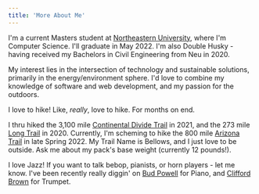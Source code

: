 ```yaml
---
title: 'More About Me'
---
```


I'm a current Masters student at [Northeastern University](https://www.northeastern.edu/), where I'm Computer Science. I'll graduate in May 2022. I'm also Double Husky - having received my Bachelors in Civil Engineering from Neu in 2020.

My interest lies in the intersection of technology and sustainable solutions, primarily in the energy/environment sphere. I'd love to combine my knowledge of software and web development, and my passion for the outdoors.

I love to hike! Like, *really*, love to hike. For months on end.

I thru hiked the 3,100 mile [Continental Divide Trail](https://en.wikipedia.org/wiki/Continental_Divide_Trail) in 2021, and the 273 mile [Long Trail](https://en.wikipedia.org/wiki/Long_Trail) in 2020. Currently, I'm scheming to hike the 800 mile [Arizona Trail](https://en.wikipedia.org/wiki/Arizona_Trail) in late Spring 2022. My Trail Name is Bellows, and I just love to be outside. Ask me about my pack's base weight (currently 12 pounds!).

I love Jazz! If you want to talk bebop, pianists, or horn players - let me know. I've been recently really diggin' on [Bud Powell](https://www.youtube.com/watch?v=2O2xMqJH6Z8) for Piano, and [Clifford Brown](https://www.youtube.com/watch?v=M283JFxesic) for Trumpet.